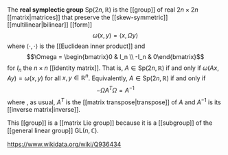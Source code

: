 The **real symplectic group** $\text{Sp}(2n,\mathbb R)$ is the [[group]] of real $2n\times 2n$ [[matrix|matrices]] that preserve the [[skew-symmetric]] [[multilinear|bilinear]] [[form]] $$\omega(x,y) = \langle x,\Omega y\rangle$$ where $\langle\cdot,\cdot\rangle$ is the [[Euclidean inner product]] and $$\Omega = \begin{bmatrix}0 & I_n \\ -I_n & 0\end{bmatrix}$$ for $I_n$ the $n\times n$ [[identity matrix]]. That is, $A\in \text{Sp}(2n, \mathbb R)$ if and only if $\omega(Ax,Ay) = \omega(x,y)$ for all $x,y \in \mathbb R^n$. Equivalently,  $A\in \text{Sp}(2n, \mathbb R)$ if and only if $$-\Omega A^T \Omega = A^{-1}$$ where , as usual, $A^T$ is the [[matrix transpose|transpose]] of $A$ and $A^{-1}$ is its [[inverse matrix|inverse]].

This [[group]] is a [[matrix Lie group]] because it is a [[subgroup]] of the [[general linear group]] $\text{GL}(n,\mathbb C)$.

https://www.wikidata.org/wiki/Q936434